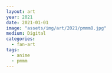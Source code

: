 ```yaml
---
layout: art
year: 2021
date: 2021-01-01
image: "assets/img/art/2021/pmmm8.jpg"
medium: Digital
categories:
  - fan-art
tags:
  - anime
  - pmmm
---
```

